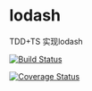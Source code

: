 # lodash
TDD+TS 实现lodash

[![Build Status](https://travis-ci.org/Lin47/lodash.svg?branch=master)](https://travis-ci.org/Lin47/lodash)

[![Coverage Status](https://coveralls.io/repos/github/Lin47/lodash/badge.svg?branch=master)](https://coveralls.io/github/Lin47/lodash?branch=master)